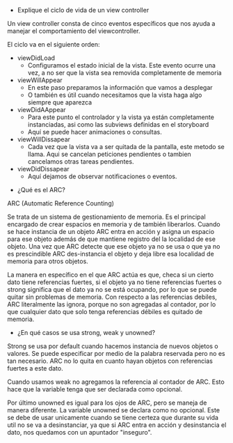 * Explique el ciclo de vida de un view controller


Un view controller consta de cinco eventos específicos que nos ayuda a manejar el comportamiento del viewcontroller.

El ciclo va en el siguiente orden:

- viewDidLoad
  - Configuramos el estado inicial de la vista. Este evento ocurre una vez, a no ser que la vista sea removida completamente de memoria
- viewWillAppear
  - En este paso preparamos la información que vamos a desplegar
  - O también es útil cuando necesitamos que la vista haga algo siempre que aparezca
- viewDidAAppear 
  - Para este punto el controlador y la vista ya están completamente instanciadas, asi como las subviews definidas en el storyboard
  - Aquí se puede hacer animaciones o consultas.
- viewWillDissapear
  - Cada vez que la vista va a ser quitada de la pantalla, este metodo se llama. Aqui se cancelan peticiones pendientes o tambien cancelamos otras tareas pendientes.
- viewDidDissapear
  - Aquí dejamos de observar notificaciones o eventos. 


* ¿Qué es el ARC?

ARC (Automatic Reference Counting)

Se trata de un sistema de gestionamiento de memoria. Es el principal encargado de crear espacios en memoria y de también liberarlos. Cuando se hace instancia de un objeto
ARC entra en acción y asigna un espacio para ese objeto además de que mantiene registro del la localidad de ese objeto. Una vez que ARC detecte que ese objeto ya no se usa
o que ya no es prescindible ARC des-instancia el objeto y deja libre esa localidad de memoria para otros objetos.

La manera en específico en el que ARC actúa es que, checa si un cierto dato tiene referencias fuertes, si el objeto ya no tiene referencias fuertes o strong significa que
el dato ya no se está ocupando, por lo que se puede quitar sin problemas de memoria. Con respecto a las referencias debiles, ARC literalmente las ignora, porque no son 
agregadas al contador, por lo que cualquier dato que solo tenga referencias débiles es quitado de memoria. 

* ¿En qué casos se usa strong, weak y unowned?

Strong se usa por default cuando hacemos instancia de nuevos objetos o valores. Se puede especificar por medio de la palabra reservada pero no es tan necesario. ARC no 
lo quita en cuanto hayan objetos con referencias fuertes a este dato.

Cuando usamos weak no agregamos la referencia al contador de ARC. Esto hace que la variable tenga que ser declarada como opcional.

Por último unowned es igual para los ojos de ARC, pero se maneja de manera diferente. La variable unowned se declara como no opcional. Este se debe de usar
unicamente cuando se tiene certeza que durante su vida util no se va a desinstanciar, ya que si ARC entra en acción y desinstancia el dato, nos quedamos
con un apuntador "inseguro".


